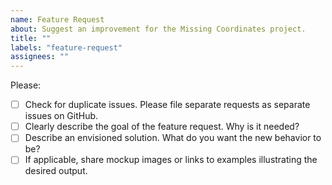 ```yaml
---
name: Feature Request
about: Suggest an improvement for the Missing Coordinates project.
title: ""
labels: "feature-request"
assignees: ""
---
```


Please:

- [ ] Check for duplicate issues. Please file separate requests as separate issues on GitHub.
- [ ] Clearly describe the goal of the feature request. Why is it needed?
- [ ] Describe an envisioned solution. What do you want the new behavior to be?
- [ ] If applicable, share mockup images or links to examples illustrating the desired output.
